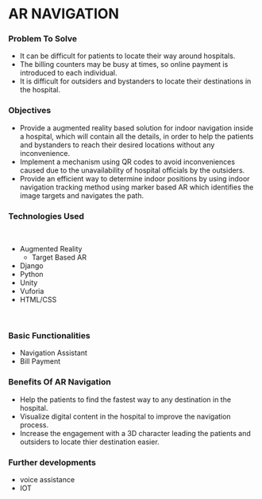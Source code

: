 <h1>AR NAVIGATION</h1>


<h3>Problem To Solve</h3>
<ul>
  <li>It can be difficult for patients to locate their way around hospitals.</li>
  <li>The billing counters may be busy at times, so online payment is introduced to each individual.</li>
  <li>It is difficult for outsiders and bystanders to locate their destinations in the hospital.</li>
</ul>

<h3>Objectives</h3>
<ul>
  <li>Provide a augmented reality based solution for indoor navigation inside a hospital, which will contain all the details, in order to help the patients and bystanders to reach their desired locations without any inconvenience.</li>
  <li>Implement a mechanism using QR codes to avoid inconveniences caused due to the unavailability of hospital officials by the outsiders.</li>
  <li>Provide an efficient way to determine indoor positions by using indoor navigation tracking method using marker based AR which identifies the image targets and navigates the path.</li>
</ul>

<h3>Technologies Used</h3>
<br>
<ul>
  <li>Augmented Reality<ul>
    <li>Target Based AR</li>
    </ul></li>
  <li>Django</li>
  <li>Python</li>
  <li>Unity</li>
  <li>Vuforia</li>
  <li>HTML/CSS</li>
</ul>
<br>
<h3>Basic Functionalities</h3>
<ul>
  <li>Navigation Assistant</li>
  <li>Bill Payment</li>
</ul>

<h3>Benefits Of AR Navigation</h3>
<ul>
  <li>Help the patients to find the fastest way to any destination in the hospital.</li>
  <li>Visualize digital content in the hospital to improve the navigation process.</li>
  <li>Increase the engagement with a 3D character leading the patients and outsiders to locate thier destination easier.</li>
</ul>

<h3>Further developments</h3>
<ul>
  <li>voice assistance</li>
  <li>IOT</li>
 
</ul>

  
  
